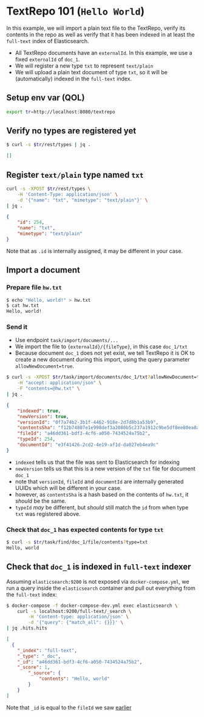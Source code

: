# TextRepo 101 (`Hello World`)
In this example, we will import a plain text file to the TextRepo, verify its contents in the repo as well as verify that it has been indexed in at least the `full-text` index of Elasticsearch.

* All TextRepo documents have an `externalId`. In this example, we use a fixed `externalId` of `doc_1`.
* We will register a new type `txt` to represent `text/plain`
* We will upload a plain text document of type `txt`, so it will be (automatically) indexed in the `full-text` index.

## Setup env var (QOL)

```bash
export tr=http://localhost:8080/textrepo
```

## Verify no types are registered yet

```bash
$ curl -s $tr/rest/types | jq .
```

```json
[]
```

## Register `text/plain` type named `txt`

```bash
curl -s -XPOST $tr/rest/types \
	-H 'Content-Type: application/json' \
	-d '{"name": "txt", "mimetype": "text/plain"}' \
| jq .
```

```json
{
	"id": 254,
	"name": "txt",
	"mimetype": "text/plain"
}
```
Note that as `.id` is internally assigned, it may be different in your case.

## Import a document

### Prepare file `hw.txt`
```bash
$ echo "Hello, world!" > hw.txt
$ cat hw.txt
Hello, world!
```

### Send it
* Use endpoint `task/import/documents/...`
* We import the file to `{externalId}/{fileType}`, in this case `doc_1/txt`
* Because document `doc_1` does not yet exist, we tell TextRepo it is OK to create a new document during this import, using the query parameter `allowNewDocument=true`.

```bash
$ curl -s -XPOST $tr/task/import/documents/doc_1/txt?allowNewDocument=true \
	-H "accept: application/json" \
	-F "contents=@hw.txt" \
| jq .
```

```json
{
	"indexed": true,
	"newVersion": true,
	"versionId": "0f7a74b2-3b1f-4462-918e-2d7d8b1a53b9",
	"contentsSha": "f12b74807e1e998def3a2080b5c237a1912c9be5df8ee80ea8ad028d",
	"fileId": "a46dd361-bdf3-4cf6-a050-7434524a75b2",
	"typeId": 254,
	"documentId": "e3f41426-2cd2-4e19-af1d-da027eb4ea9c"
}
```
* `indexed` tells us that the file was sent to Elasticsearch for indexing
* `newVersion` tells us that this is a new version of the `txt` file for document `doc_1`
* note that `versionId`, `fileId` and `documentId` are internally generated UUIDs which will be different in your case.
* however, as `contentsSha` is a hash based on the contents of `hw.txt`, it *should* be the same.
* `typeId` *may* be different, but *should* still match the `id` from when type `txt` was registered above.

### Check that `doc_1` has expected contents for type `txt`

```bash
$ curl -s $tr/task/find/doc_1/file/contents?type=txt
Hello, world
```

## Check that `doc_1` is indexed in `full-text` indexer

Assuming `elasticsearch:9200` is not exposed via `docker-compose.yml`, we run a query inside the `elasticsearch` container and pull out everything from the `full-text` index:

```bash
$ docker-compose -f docker-compose-dev.yml exec elasticsearch \
	curl -s localhost:9200/full-text/_search \
		-H 'Content-type: application/json' \
		-d '{"query": {"match_all": {}}}' \
| jq .hits.hits
```

```json
[
  {
	"_index": "full-text",
	"_type": "_doc",
	"_id": "a46dd361-bdf3-4cf6-a050-7434524a75b2",
	"_score": 1,
		"_source": {
			"contents": "Hello, world"
		}
	}
]
```
Note that `_id` is equal to the `fileId` we saw [earlier](#import-a-document)